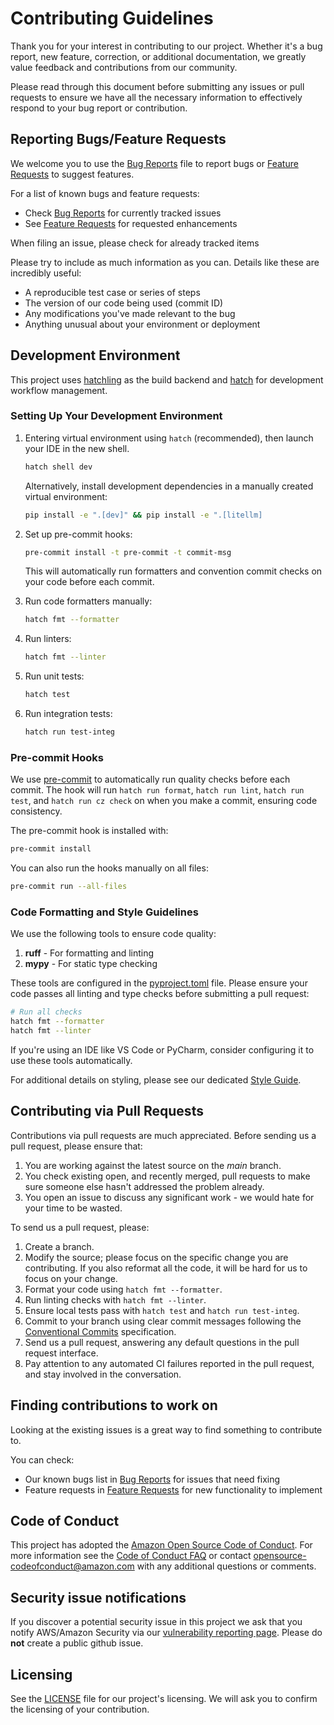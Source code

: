 # Contributing Guidelines

Thank you for your interest in contributing to our project. Whether it's a bug report, new feature, correction, or additional
documentation, we greatly value feedback and contributions from our community.

Please read through this document before submitting any issues or pull requests to ensure we have all the necessary
information to effectively respond to your bug report or contribution.


## Reporting Bugs/Feature Requests

We welcome you to use the [Bug Reports](../../issues/new?template=bug_report.yml) file to report bugs or [Feature Requests](../../issues/new?template=feature_request.yml) to suggest features.

For a list of known bugs and feature requests:
- Check [Bug Reports](../../issues?q=is%3Aissue%20state%3Aopen%20label%3Abug) for currently tracked issues
- See [Feature Requests](../../issues?q=is%3Aissue%20state%3Aopen%20label%3Aenhancement) for requested enhancements

When filing an issue, please check for already tracked items

Please try to include as much information as you can. Details like these are incredibly useful:

* A reproducible test case or series of steps
* The version of our code being used (commit ID)
* Any modifications you've made relevant to the bug
* Anything unusual about your environment or deployment


## Development Environment

This project uses [hatchling](https://hatch.pypa.io/latest/build/#hatchling) as the build backend and [hatch](https://hatch.pypa.io/latest/) for development workflow management.

### Setting Up Your Development Environment

1. Entering virtual environment using `hatch` (recommended), then launch your IDE in the new shell.
   ```bash
   hatch shell dev
   ```

   Alternatively, install development dependencies in a manually created virtual environment:
   ```bash
   pip install -e ".[dev]" && pip install -e ".[litellm]
   ```


2. Set up pre-commit hooks:
   ```bash
   pre-commit install -t pre-commit -t commit-msg
   ```
   This will automatically run formatters and convention commit checks on your code before each commit.

3. Run code formatters manually:
   ```bash
   hatch fmt --formatter
   ```

4. Run linters:
   ```bash
   hatch fmt --linter
   ```

5. Run unit tests:
   ```bash
   hatch test
   ```

6. Run integration tests:
   ```bash
   hatch run test-integ
   ```

### Pre-commit Hooks

We use [pre-commit](https://pre-commit.com/) to automatically run quality checks before each commit. The hook will run `hatch run format`, `hatch run lint`, `hatch run test`, and `hatch run cz check` on when you make a commit, ensuring code consistency.

The pre-commit hook is installed with:

```bash
pre-commit install
```

You can also run the hooks manually on all files:

```bash
pre-commit run --all-files
```

### Code Formatting and Style Guidelines

We use the following tools to ensure code quality:
1. **ruff** - For formatting and linting
2. **mypy** - For static type checking

These tools are configured in the [pyproject.toml](./pyproject.toml) file. Please ensure your code passes all linting and type checks before submitting a pull request:

```bash
# Run all checks
hatch fmt --formatter
hatch fmt --linter
```

If you're using an IDE like VS Code or PyCharm, consider configuring it to use these tools automatically.

For additional details on styling, please see our dedicated [Style Guide](./STYLE_GUIDE.md).


## Contributing via Pull Requests
Contributions via pull requests are much appreciated. Before sending us a pull request, please ensure that:

1. You are working against the latest source on the *main* branch.
2. You check existing open, and recently merged, pull requests to make sure someone else hasn't addressed the problem already.
3. You open an issue to discuss any significant work - we would hate for your time to be wasted.

To send us a pull request, please:

1. Create a branch.
2. Modify the source; please focus on the specific change you are contributing. If you also reformat all the code, it will be hard for us to focus on your change.
3. Format your code using `hatch fmt --formatter`.
4. Run linting checks with `hatch fmt --linter`.
5. Ensure local tests pass with `hatch test` and `hatch run test-integ`.
6. Commit to your branch using clear commit messages following the [Conventional Commits](https://www.conventionalcommits.org) specification.
7. Send us a pull request, answering any default questions in the pull request interface.
8. Pay attention to any automated CI failures reported in the pull request, and stay involved in the conversation.


## Finding contributions to work on
Looking at the existing issues is a great way to find something to contribute to.

You can check:
- Our known bugs list in [Bug Reports](../../issues?q=is%3Aissue%20state%3Aopen%20label%3Abug) for issues that need fixing
- Feature requests in [Feature Requests](../../issues?q=is%3Aissue%20state%3Aopen%20label%3Aenhancement) for new functionality to implement


## Code of Conduct
This project has adopted the [Amazon Open Source Code of Conduct](https://aws.github.io/code-of-conduct).
For more information see the [Code of Conduct FAQ](https://aws.github.io/code-of-conduct-faq) or contact
opensource-codeofconduct@amazon.com with any additional questions or comments.


## Security issue notifications
If you discover a potential security issue in this project we ask that you notify AWS/Amazon Security via our [vulnerability reporting page](http://aws.amazon.com/security/vulnerability-reporting/). Please do **not** create a public github issue.


## Licensing

See the [LICENSE](./LICENSE) file for our project's licensing. We will ask you to confirm the licensing of your contribution.
